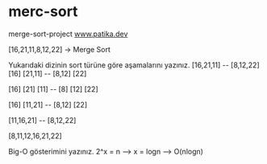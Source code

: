 # merc-sort
merge-sort-project www.patika.dev

[16,21,11,8,12,22] -> Merge Sort

Yukarıdaki dizinin sort türüne göre aşamalarını yazınız. [16,21,11] -- [8,12,22]
[16] [21,11] -- [8,12] [22]

[16] [21] [11] -- [8] [12] [22]

[16] [11,21] -- [8,12] [22]

[11,16,21] -- [8,12,22]

[8,11,12,16,21,22]

Big-O gösterimini yazınız. 2^x = n --> x = logn --> O(nlogn)
